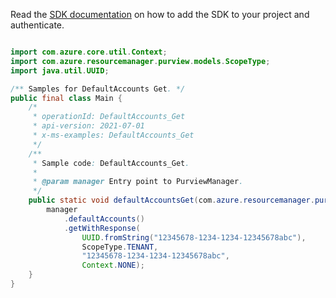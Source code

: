Read the [SDK documentation](https://github.com/Azure/azure-sdk-for-java/blob/azure-resourcemanager-purview_1.0.0-beta.1/sdk/purview/azure-resourcemanager-purview/README.md) on how to add the SDK to your project and authenticate.

```java

import com.azure.core.util.Context;
import com.azure.resourcemanager.purview.models.ScopeType;
import java.util.UUID;

/** Samples for DefaultAccounts Get. */
public final class Main {
    /*
     * operationId: DefaultAccounts_Get
     * api-version: 2021-07-01
     * x-ms-examples: DefaultAccounts_Get
     */
    /**
     * Sample code: DefaultAccounts_Get.
     *
     * @param manager Entry point to PurviewManager.
     */
    public static void defaultAccountsGet(com.azure.resourcemanager.purview.PurviewManager manager) {
        manager
            .defaultAccounts()
            .getWithResponse(
                UUID.fromString("12345678-1234-1234-12345678abc"),
                ScopeType.TENANT,
                "12345678-1234-1234-12345678abc",
                Context.NONE);
    }
}
```
